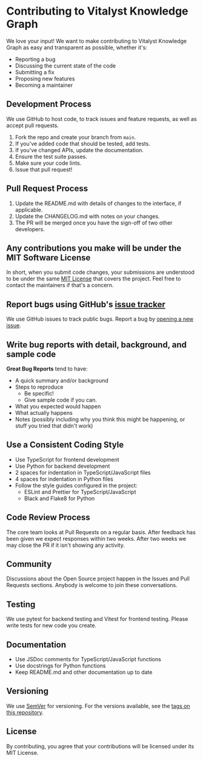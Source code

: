 # Contributing to Vitalyst Knowledge Graph

We love your input! We want to make contributing to Vitalyst Knowledge Graph as easy and transparent as possible, whether it's:

- Reporting a bug
- Discussing the current state of the code
- Submitting a fix
- Proposing new features
- Becoming a maintainer

## Development Process

We use GitHub to host code, to track issues and feature requests, as well as accept pull requests.

1. Fork the repo and create your branch from `main`.
2. If you've added code that should be tested, add tests.
3. If you've changed APIs, update the documentation.
4. Ensure the test suite passes.
5. Make sure your code lints.
6. Issue that pull request!

## Pull Request Process

1. Update the README.md with details of changes to the interface, if applicable.
2. Update the CHANGELOG.md with notes on your changes.
3. The PR will be merged once you have the sign-off of two other developers.

## Any contributions you make will be under the MIT Software License

In short, when you submit code changes, your submissions are understood to be under the same [MIT License](http://choosealicense.com/licenses/mit/) that covers the project. Feel free to contact the maintainers if that's a concern.

## Report bugs using GitHub's [issue tracker](https://github.com/42HK42/vitalyst1/issues)

We use GitHub issues to track public bugs. Report a bug by [opening a new issue](https://github.com/42HK42/vitalyst1/issues/new).

## Write bug reports with detail, background, and sample code

**Great Bug Reports** tend to have:

- A quick summary and/or background
- Steps to reproduce
  - Be specific!
  - Give sample code if you can.
- What you expected would happen
- What actually happens
- Notes (possibly including why you think this might be happening, or stuff you tried that didn't work)

## Use a Consistent Coding Style

* Use TypeScript for frontend development
* Use Python for backend development
* 2 spaces for indentation in TypeScript/JavaScript files
* 4 spaces for indentation in Python files
* Follow the style guides configured in the project:
  - ESLint and Prettier for TypeScript/JavaScript
  - Black and Flake8 for Python

## Code Review Process

The core team looks at Pull Requests on a regular basis. After feedback has been given we expect responses within two weeks. After two weeks we may close the PR if it isn't showing any activity.

## Community

Discussions about the Open Source project happen in the Issues and Pull Requests sections. Anybody is welcome to join these conversations.

## Testing

We use pytest for backend testing and Vitest for frontend testing. Please write tests for new code you create.

## Documentation

* Use JSDoc comments for TypeScript/JavaScript functions
* Use docstrings for Python functions
* Keep README.md and other documentation up to date

## Versioning

We use [SemVer](http://semver.org/) for versioning. For the versions available, see the [tags on this repository](https://github.com/42HK42/vitalyst1/tags).

## License

By contributing, you agree that your contributions will be licensed under its MIT License. 